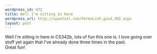```yaml
--- 
wordpress_id: 472
title: Well I'm sitting in here
wordpress_url: http://spaetzel.com/PermaLink,guid,302.aspx
layout: post
---
```

Well I'm sitting in here in CS342b, lots of fun this one is. I love going over stuff yet again that I've already done three times in the past.<br />
        Great fun!<img width="0" height="0" src="http://spaetzel.com/aggbug.ashx?id=302" />

